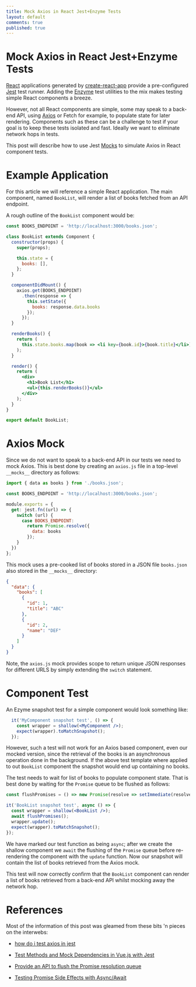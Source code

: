```yaml
---
title: Mock Axios in React Jest+Enzyme Tests
layout: default
comments: true
published: true
---
```


Mock Axios in React Jest+Enzyme Tests
=====================================

[React](https://reactjs.org) applications generated by
[create-react-app](https://github.com/facebookincubator/create-react-app)
provide a pre-configured [Jest](https://facebook.github.io/jest) test runner.
Adding the [Enzyme](http://airbnb.io/enzyme) test utilities to the mix makes
testing simple React components a breeze.

However, not all React components are simple, some may speak to a back-end API,
using [Axios](https://github.com/axios/axios) or Fetch for example, to populate
state for later rendering. Components such as these can be a challenge to test
if your goal is to keep these tests isolated and fast. Ideally we want to
eliminate network hops in tests.

This post will describe how to use Jest
[Mocks](https://facebook.github.io/jest/docs/en/mock-functions.html#content) to
simulate Axios in React component tests.

Example Application
===================

For this article we will reference a simple React application. The main
component, named `BookList`, will render a list of books fetched from an API
endpoint.

A rough outline of the `BookList` component would be:

```jsx
const BOOKS_ENDPOINT = 'http://localhost:3000/books.json';

class BookList extends Component {
  constructor(props) {
    super(props);

    this.state = {
      books: [],
    };
  }

  componentDidMount() {
    axios.get(BOOKS_ENDPOINT)
      .then(response => {
        this.setState({
          books: response.data.books
        });
      });
  }

  renderBooks() {
    return (
      this.state.books.map(book => <li key={book.id}>{book.title}</li>)
    );
  }

  render() {
    return (
      <div>
        <h1>Book List</h1>
        <ul>{this.renderBooks()}</ul>
      </div>
    );
  }
}

export default BookList;
```

Axios Mock
==========

Since we do not want to speak to a back-end API in our tests we need to mock
Axios. This is best done by creating an `axios.js` file in a top-level
`__mocks__` directory as follows:

```javascript
import { data as books } from './books.json';

const BOOKS_ENDPOINT = 'http://localhost:3000/books.json';

module.exports = {
  get: jest.fn((url) => {
    switch (url) {
      case BOOKS_ENDPOINT:
        return Promise.resolve({
          data: books
        });
    }
  })
};
```

This mock uses a pre-cooked list of books stored in a JSON file `books.json`
also stored in the `__mocks__` directory:

```json
{
  "data": {
    "books": [
      {
        "id": 1,
        "title": "ABC"
      },
      {
        "id": 2,
        "name": "DEF"
      }
    ]
  }
}
```

Note, the `axios.js` mock provides scope to return unique JSON responses for
different URLS by simply extending the `switch` statement.

Component Test
==============

An Ezyme snapshot test for a simple component would look something like:

```jsx
  it('MyComponent snapshot test', () => {
    const wrapper = shallow(<MyComponent />);
    expect(wrapper).toMatchSnapshot();
  });
```

However, such a test will not work for an Axios based component, even our mocked
version, since the retrieval of the books is an asynchronous operation done in
the background. If the above test template where applied to out `BookList`
component the snapshot would end up containing no books.

The test needs to wait for list of books to populate component state. That is
best done by waiting for the `Promise` queue to be flushed as follows:

```jsx
const flushPromises = () => new Promise(resolve => setImmediate(resolve));

it('BookList snapshot test', async () => {
  const wrapper = shallow(<BookList />);
  await flushPromises();
  wrapper.update();
  expect(wrapper).toMatchSnapshot();
});
```

We have marked our test function as being `async`; after we create the shallow
component we `await` the flushing of the `Promise` queue before re-rendering
the component with the `update` function. Now our snapshot will contain the
list of books retrieved from the Axios mock.

This test will now correctly confirm that the `BookList` component can render a
list of books retrieved from a back-end API whilst mocking away the network
hop.

References
==========

Most of the information of this post was gleamed from these bits 'n pieces on
the interwebs:

* [how do i test axios in jest](https://stackoverflow.com/questions/45016033/how-do-i-test-axios-in-jest)

* [Test Methods and Mock Dependencies in Vue.js with Jest](https://alexjoverm.github.io/2017/09/25/Test-Methods-and-Mock-Dependencies-in-Vue-js-with-Jest)

* [Provide an API to flush the Promise resolution queue](https://github.com/facebook/jest/issues/2157#issuecomment-279171856)

* [Testing Promise Side Effects with Async/Await](https://blog.rescale.com/testing-promise-side-effects-with-asyncawait)

